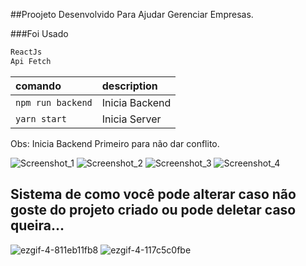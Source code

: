 ##Proojeto Desenvolvido Para Ajudar Gerenciar Empresas.

###Foi Usado 

```js
ReactJs
Api Fetch
```
| comando         | description                              |
| :-------------- | :--------------------------------------- |
| `npm run backend`           | Inicia Backend |
| `yarn start`                | Inicia Server |
Obs: Inicia Backend Primeiro para não dar conflito.

![Screenshot_1](https://github.com/juanfsouza/React-Projeto-Cost/assets/88254614/067c3f24-7d61-4591-91de-11bd0d08983d)
![Screenshot_2](https://github.com/juanfsouza/React-Projeto-Cost/assets/88254614/5ba29bf8-40f5-48a0-a61f-46ae2d22e623)
![Screenshot_3](https://github.com/juanfsouza/React-Projeto-Cost/assets/88254614/08ef7c1f-9b02-48a6-9104-92531e691a5c)
![Screenshot_4](https://github.com/juanfsouza/React-Projeto-Cost/assets/88254614/57f12049-ac07-4f55-9e95-0f8785112908)

## Sistema de como você pode alterar caso não goste do projeto criado ou pode deletar caso queira...
![ezgif-4-811eb11fb8](https://github.com/juanfsouza/React-Projeto-Cost/assets/88254614/5f760cf2-ebac-470e-b21e-feb8a8c1f15f)
![ezgif-4-117c5c0fbe](https://github.com/juanfsouza/React-Projeto-Cost/assets/88254614/16696085-96d1-4dd5-b199-e9e886ac0882)
